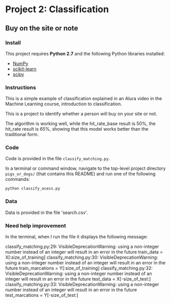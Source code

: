# Project 2: Classification
## Buy on the site or note

### Install

This project requires **Python 2.7** and the following Python libraries installed:

- [NumPy](http://www.numpy.org/)
- [scikit-learn](http://scikit-learn.org/stable/)
- [scipy](https://www.scipy.org/)

### Instructions

This is a simple example of classification explained in an Alura video in the Machine Learning course, introduction to classification.

This is a project to identify whether a person will buy on your site or not.

The algorithm is working well, while the hit_rate_base result is 50%, the hit_rate result is 65%, showing that this model works better than the traditional form.

### Code

Code is provided in the file `classify_matching.py`.

In a terminal or command window, navigate to the top-level project directory `pigs_or_dogs/` (that contains this README) and run one of the following commands:

```python classify_acess.py```

### Data

Data is provided in the file 'search.csv'.

### Need help improvement 

In the terminal, when I run the file it displays the following message:

classify_matching.py:29: VisibleDeprecationWarning: using a non-integer number instead of an integer will result in an error in the future
  train_data = X[:size_of_training]
classify_matching.py:30: VisibleDeprecationWarning: using a non-integer number instead of an integer will result in an error in the future
  train_marcations = Y[:size_of_training]
classify_matching.py:32: VisibleDeprecationWarning: using a non-integer number instead of an integer will result in an error in the future
  test_data = X[-size_of_test:]
classify_matching.py:33: VisibleDeprecationWarning: using a non-integer number instead of an integer will result in an error in the future
  test_marcations = Y[-size_of_test:]

